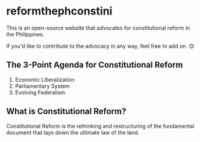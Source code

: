 # reformthephconstini

This is an open-source website that advocates for constitutional reform in the Philippines.

If you'd like to contribute to the advocacy in any way, feel free to add on. 😊

## The 3-Point Agenda for Constitutional Reform

1. Economic Liberalization
2. Parliamentary System
3. Evolving Federalism

## What is Constitutional Reform?

Constitutional Reform is the rethinking and restructuring of the fundamental document that lays down the ultimate law of the land.
